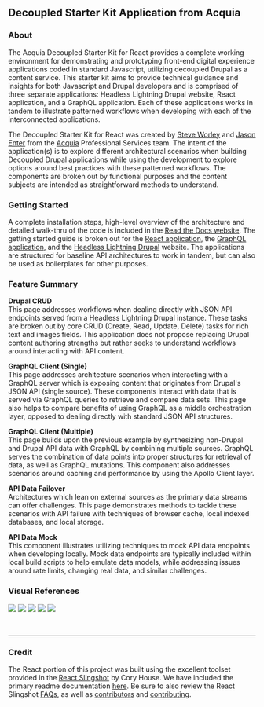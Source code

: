 
## Decoupled Starter Kit Application from Acquia

### About

The Acquia Decoupled Starter Kit for React provides a complete working environment for demonstrating and prototyping front-end digital experience applications coded in standard Javascript, utilizing decoupled Drupal as a content service. This starter kit aims to provide technical guidance and insights for both Javascript and Drupal developers and is comprised of three separate applications: Headless Lightning Drupal website, React application, and a GraphQL application. Each of these applications works in tandem to illustrate patterned workflows when developing with each of the interconnected applications.

The Decoupled Starter Kit for React was created by [Steve Worley](https://twitter.com/sjworley) and [Jason Enter](https://twitter.com/jasonenter) from the [Acquia](https://www.acquia.com) Professional Services team. The intent of the application(s) is to explore different architectural scenarios when building Decoupled Drupal applications while using the development to explore options around best practices with these patterned workflows. The components are broken out by functional purposes and the content subjects are intended as straightforward methods to understand.

### Getting Started

A complete installation steps, high-level overview of the architecture and detailed walk-thru of the code is included in the [Read the Docs website](http://decoupledkit-react.readthedocs.io). The getting started guide is broken out for the [React application](http://decoupledkit-react.readthedocs.io/en/develop/gettingstarted-react/), the [GraphQL application](http://decoupledkit-react.readthedocs.io/en/develop/gettingstarted-graphql/), and the [Headless Lightning Drupal](http://decoupledkit-react.readthedocs.io/en/develop/gettingstarted-drupal/) website. The applications are structured for baseline API architectures to work in tandem, but can also be used as boilerplates for other purposes.


### Feature Summary

**Drupal CRUD** <br>
This page addresses workflows when dealing directly with JSON API endpoints served from a Headless Lightning Drupal instance. These tasks are broken out by core CRUD (Create, Read, Update, Delete) tasks for rich text and images fields. This application does not propose replacing Drupal content authoring strengths but rather seeks to understand workflows around interacting with API content.

**GraphQL Client (Single)**  <br>
This page addresses architecture scenarios when interacting with a GraphQL server which is exposing content that originates from Drupal's JSON API (single source). These components interact with data that is served via GraphQL queries to retrieve and compare data sets. This page also helps to compare benefits of using GraphQL as a middle orchestration layer, opposed to dealing directly with standard JSON API structures.

**GraphQL Client (Multiple)**  <br>
This page builds upon the previous example by synthesizing non-Drupal and Drupal API data with GraphQL by combining multiple sources. GraphQL serves the combination of data points into proper structures for retrieval of data, as well as GraphQL mutations. This component also addresses scenarios around caching and performance by using the Apollo Client layer.

**API Data Failover** <br>
Architectures which lean on external sources as the primary data streams can offer challenges. This page demonstrates methods to tackle these scenarios with API failure with techniques of browser cache, local indexed databases, and local storage.

**API Data Mock** <br>
This component illustrates utilizing techniques to mock API data endpoints when developing locally. Mock data endpoints are typically included within local build scripts to help emulate data models, while addressing issues around rate limits, changing real data, and similar challenges.


### Visual References

<img src="https://content.screencast.com/users/BedimStudios/folders/Jing/media/6df987ad-ceda-41b2-a3cb-8bcd93a2ac6d/00002939.png" />

<img src="https://content.screencast.com/users/BedimStudios/folders/Jing/media/b5ccb893-bc70-4450-887b-804e1c83919d/00002936.png" />

<img src="https://content.screencast.com/users/BedimStudios/folders/Jing/media/115dae2c-8ee3-4af2-854b-10e2319ee43e/00002937.png" />

<img src="https://content.screencast.com/users/BedimStudios/folders/Jing/media/abe00c23-123a-494b-aed8-13e0a5a14863/00002940.png" />

<img src="https://content.screencast.com/users/BedimStudios/folders/Jing/media/66016689-79d4-4c8c-9af1-6b3d3b9dc189/00002938.png" />

<br /> <hr />

### Credit

The React portion of this project was built using the excellent toolset provided in the [React Slingshot](https://github.com/coryhouse/react-slingshot) by Cory House. We have included the primary readme documentation [here](/docs/react-slingshot/README.md). Be sure to also review the React Slingshot [FAQs](/docs/react-slingshot/FAQ.md), as well as [contributors](/docs/react-slingshot/CONTRIBUTORS.md) and [contributing](/docs/react-slingshot/CONTRIBUTING.md).

